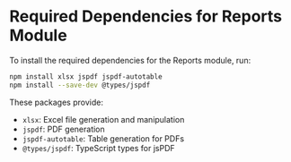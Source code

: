 # Required Dependencies for Reports Module

To install the required dependencies for the Reports module, run:

```bash
npm install xlsx jspdf jspdf-autotable
npm install --save-dev @types/jspdf
```

These packages provide:
- `xlsx`: Excel file generation and manipulation
- `jspdf`: PDF generation
- `jspdf-autotable`: Table generation for PDFs
- `@types/jspdf`: TypeScript types for jsPDF
